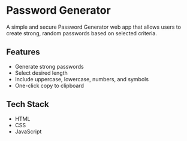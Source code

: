 #  Password Generator

A simple and secure Password Generator web app that allows users to create strong, random passwords based on selected criteria.

## Features

-  Generate strong passwords
-  Select desired length
-  Include uppercase, lowercase, numbers, and symbols
-  One-click copy to clipboard

##  Tech Stack

- HTML
- CSS
- JavaScript



